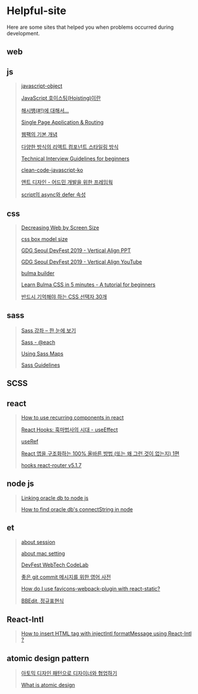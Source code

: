 # Helpful-site

Here are some sites that helped you when problems occurred during development.

## web

## js
>[javascript-object](http://insanehong.kr/post/javascript-object/)
>
>[JavaScript 호이스팅(Hoisting)이란](https://gmlwjd9405.github.io/2019/04/22/javascript-hoisting.html)
>
>[해시뱅(#!)에 대해서...](https://blog.outsider.ne.kr/698)
>
>[Single Page Application & Routing](https://poiemaweb.com/js-spa#33-hash-%EB%B0%A9%EC%8B%9D)
>
>[웹팩의 기본 개념](http://jeonghwan-kim.github.io/js/2017/05/15/webpack.html)
>
>[다양한 방식의 리액트 컴포넌트 스타일링 방식](https://velog.io/@velopert/react-component-styling)
>
>[Technical Interview Guidelines for beginners](https://github.com/JaeYeopHan/Interview_Question_for_Beginner)
>
>[clean-code-javascript-ko](https://github.com/qkraudghgh/clean-code-javascript-ko)
>
>[앤트 디자인 - 어드민 개발을 위한 프레임웍](http://jeonghwan-kim.github.io/2018/10/13/ant-design-101.html#%EC%98%A8%EB%94%94%EB%A7%A8%EB%93%9C-%EB%B2%88%EB%93%A4%EB%A7%81)
>
>[script의 async와 defer 속성](https://blog.asamaru.net/2017/05/04/script-async-defer/)

## css
>[Decreasing Web by Screen Size](https://tech.devsisters.com/posts/shrinking-webpage)
>
>[css box model size](https://webdir.tistory.com/413)
>
>[GDG Seoul DevFest 2019 - Vertical Align PPT](https://www.slideshare.net/ssuser22e7fc/gdg-seoul-devfest-2019-vertical-align)
>
>[GDG Seoul DevFest 2019 - Vertical Align YouTube](https://www.youtube.com/watch?v=ee_M_eCOCJ4)
>
>[bulma builder](https://bulma.dev/)
>
>[Learn Bulma CSS in 5 minutes - A tutorial for beginners](https://www.freecodecamp.org/news/learn-bulma-in-5-minutes-ec5188c53e83/)
>
>[반드시 기억해야 하는 CSS 선택자 30개](https://code.tutsplus.com/ko/tutorials/the-30-css-selectors-you-must-memorize--net-16048)


## sass
>[Sass 강좌 – 한 눈에 보기](https://velopert.com/1712)
>
>[Sass - @each](https://sass-lang.com/documentation/at-rules/control/each)
>
>[Using Sass Maps](https://www.sitepoint.com/using-sass-maps/)
>
>[Sass Guidelines](https://sass-guidelin.es/ko/#section-13)

## SCSS
>
>

## react
> [How to use recurring components in react](https://velog.io/@public_danuel/trendy-react-multiple-components)
>
>
> [React Hooks: 훅마법사의 시대 - useEffect](https://slides.com/rinae/let-you-know-useeffect#/)
>
> [useRef](https://velog.io/@public_danuel/trendy-react-useref)
>
>[React 앱을 구조화하는 100% 올바른 방법 (또는 왜 그런 것이 없는지) 1편](https://medium.com/@erwinousy/react-%EC%95%B1%EC%9D%84-%EA%B5%AC%EC%A1%B0%ED%99%94%ED%95%98%EB%8A%94-100-%EC%98%AC%EB%B0%94%EB%A5%B8-%EB%B0%A9%EB%B2%95-%EB%98%90%EB%8A%94-%EC%99%9C-%EA%B7%B8%EB%9F%B0-%EA%B2%83%EC%9D%B4-%EC%97%86%EB%8A%94%EC%A7%80-1%ED%8E%B8-e89aae4d07e5)
>
>[hooks react-router v5.1.7](https://dev.to/finallynero/hooks-introduced-in-react-router-v5-1-7g8)

## node js 
>[Linking oracle db to node js](https://namjackson.tistory.com/12)
>
>[How to find oracle db's connectString in node](https://lts0606.tistory.com/183)

## et
>[about session](https://hyeonstorage.tistory.com/125)
>
>[about mac setting](https://nesoy.github.io/articles/2018-01/Mac-Terminal)
>
>[DevFest WebTech CodeLab](https://eunajjing.github.io/2019/12/31/webtech/)
>
>[좋은 git commit 메시지를 위한 영어 사전](https://blog.ull.im/engineering/2019/03/10/logs-on-git.html)
>
>[How do I use favicons-webpack-plugin with react-static?](https://github.com/react-static/react-static/issues/431)
>
>[BBEdit, 정규표현식](https://apps.apple.com/kr/story/id1485320067)

## React-Intl
>[How to insert HTML tag with injectIntl formatMessage using React-Intl ?](https://github.com/formatjs/react-intl/issues/1255)
>

## atomic design pattern
>[아토믹 디자인 패턴으로 디자이너와 협업하기](https://speakerdeck.com/feel5ny/atomig-paeteoneuro-dijaineowa-hyeobeobhagi?slide=46)
>
> [What is atomic design](https://brunch.co.kr/@ultra0034/63)
